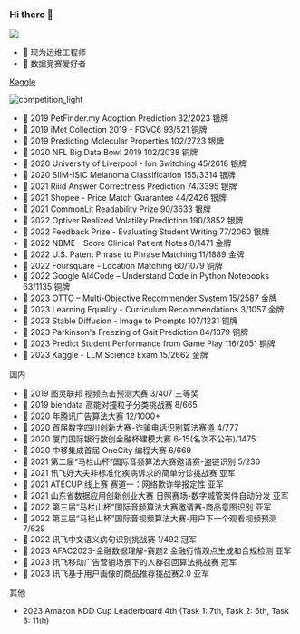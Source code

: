 ### Hi there 👋

<!--
**jackhuntcn/jackhuntcn** is a ✨ _special_ ✨ repository because its `README.md` (this file) appears on your GitHub profile.

Here are some ideas to get you started:

- 🔭 I’m currently working on ...
- 🌱 I’m currently learning ...
- 👯 I’m looking to collaborate on ...
- 🤔 I’m looking for help with ...
- 💬 Ask me about ...
- 📫 How to reach me: ...
- 😄 Pronouns: ...
- ⚡ Fun fact: ...
-->

<img align="top" src="https://github-readme-stats.vercel.app/api?username=jackhuntcn&show_icons=true&theme=cobalt">

- 🔭 现为运维工程师
- 🌱 数据竞赛爱好者

[Kaggle](https://www.kaggle.com/hengzheng)

![competition_light](https://road-to-kaggle-grandmaster.vercel.app/api/badges/hengzheng/competition/light)

- 🥈 2019 PetFinder.my Adoption Prediction 32/2023 银牌
- 🥉 2019 iMet Collection 2019 - FGVC6 93/521 铜牌
- 🥈 2019 Predicting Molecular Properties 102/2723 银牌 
- 🥉 2020 NFL Big Data Bowl 2019 102/2038 铜牌
- 🥈 2020 University of Liverpool - Ion Switching 45/2618 银牌
- 🥈 2020 SIIM-ISIC Melanoma Classification 155/3314 银牌
- 🥈 2021 Riiid Answer Correctness Prediction 74/3395 银牌
- 🥈 2021 Shopee - Price Match Guarantee 44/2426 银牌
- 🥈 2021 CommonLit Readability Prize 90/3633 银牌
- 🥈 2022 Optiver Realized Volatility Prediction 190/3852 银牌
- 🥈 2022 Feedback Prize - Evaluating Student Writing 77/2060 银牌
- 🏅 2022 NBME - Score Clinical Patient Notes 8/1471 金牌
- 🏅 2022 U.S. Patent Phrase to Phrase Matching 11/1889 金牌
- 🥉 2022 Foursquare - Location Matching 60/1079 铜牌
- 🥉 2022 Google AI4Code – Understand Code in Python Notebooks 63/1135 铜牌
- 🏅 2023 OTTO – Multi-Objective Recommender System 15/2587 金牌
- 🏅 2023 Learning Equality - Curriculum Recommendations 3/1057 金牌
- 🥉 2023 Stable Diffusion - Image to Prompts 107/1231 铜牌
- 🥉 2023 Parkinson's Freezing of Gait Prediction 84/1379 铜牌
- 🥉 2023 Predict Student Performance from Game Play 116/2051 铜牌
- 🏅 2023 Kaggle - LLM Science Exam 15/2662 金牌

国内

- 🥉 2019 图灵联邦 视频点击预测大赛 3/407 三等奖
- 🥉 2019 biendata 高能对撞粒子分类挑战赛 8/665
- 🥉 2020 年腾讯广告算法大赛 12/1000+
- 🥉 2020 首届数字四川创新大赛-诈骗电话识别算法赛道 4/777
- 🥉 2020 厦门国际银行数创金融杯建模大赛 6-15(名次不公布)/1475
- 🥉 2020 中移集成首届 OneCity 编程大赛 6/669
- 🥉 2021 第二届“马栏山杯”国际音频算法大赛邀请赛-盗链识别 5/236
- 🥈 2021 讯飞好大夫非标准化疾病诉求的简单分诊挑战赛 亚军
- 🥈 2021 ATECUP 线上赛 赛道一：网络欺诈举报定性 亚军
- 🥈 2021 山东省数据应用创新创业大赛 日照赛场-数字城管案件自动分发 亚军
- 🥈 2022 第三届“马栏山杯”国际音频算法大赛邀请赛-商品意图识别 亚军
- 🥉 2022 第三届“马栏山杯”国际音视频算法大赛-用户下一个观看视频预测 7/629
- 🏅 2022 讯飞中文语义病句识别挑战赛 1/492 冠军
- 🥈 2023 AFAC2023-金融数据理解-赛题2 金融行情观点生成和合规检测 亚军
- 🏅 2023 讯飞移动广告营销场景下的人群召回算法挑战赛 冠军
- 🥈 2023 讯飞基于用户画像的商品推荐挑战赛2.0 亚军

其他

- 2023 Amazon KDD Cup Leaderboard 4th (Task 1: 7th, Task 2: 5th, Task 3: 11th)
 
